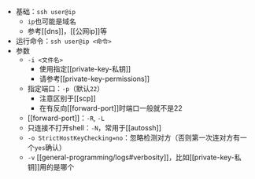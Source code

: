 - 基础：`ssh user@ip`
  - `ip`也可能是域名
  - 参考[[dns]]，[[公网ip]]等
- 运行命令：`ssh user@ip <命令>`
- 参数
  - `-i <文件名>`
    - 使用指定[[private-key-私钥]]
    - 请参考[[private-key-permissions]]
  - 指定端口：`-p`（默认`22`）
    - 注意区别于[[scp]]
    - 在有反向[[forward-port]]时端口一般就不是22
  - [[forward-port]]：`-R`, `-L`
  - 只连接不打开shell：`-N`，常用于[[autossh]]
  - `-o StrictHostKeyChecking=no`：忽略检测对方（否则第一次连对方有一个`yes`确认）
  - `-v` [[general-programming/logs#verbosity]]，比如[[private-key-私钥]]用的是哪个